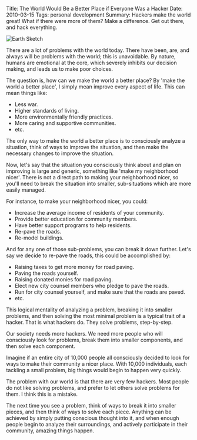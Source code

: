 Title: The World Would Be a Better Place if Everyone Was a Hacker
Date: 2010-03-15
Tags: personal development
Summary: Hackers make the world great!  What if there were more of them?  Make a difference.  Get out there, and hack everything.


![Earth Sketch][]


There are a lot of problems with the world today.  There have been, are, and
always will be problems with the world; this is unavoidable.  By nature, humans
are emotional at the core, which severely inhibits our decision making, and
leads us to make poor choices.

The question is, how can we make the world a better place?  By 'make the world
a better place', I simply mean improve every aspect of life.  This can mean
things like:

-   Less war.
-   Higher standards of living.
-   More environmentally friendly practices.
-   More caring and supportive communities.
-   etc.

The only way to make the world a better place is to consciously analyze a
situation, think of ways to improve the situation, and then make the necessary
changes to improve the situation.

Now, let's say that the situation you consciously think about and plan on
improving is large and generic, something like 'make my neighborhood nicer'.
There is not a direct path to making your neighborhood nicer, so you'll need to
break the situation into smaller, sub-situations which are more easily managed.

For instance, to make your neighborhood nicer, you could:

-   Increase the average income of residents of your community.
-   Provide better education for community members.
-   Have better support programs to help residents.
-   Re-pave the roads.
-   Re-model buildings.

And for any one of those sub-problems, you can break it down further.  Let's
say we decide to re-pave the roads, this could be accomplished by:

-   Raising taxes to get more money for road paving.
-   Paving the roads yourself.
-   Raising donated monies for road paving.
-   Elect new city counsel members who pledge to pave the roads.
-   Run for city counsel yourself, and make sure that the roads are paved.
-   etc.

This logical mentality of analyzing a problem, breaking it into smaller
problems, and then solving the most minimal problem is a typical trait of a
hacker.  That is what hackers do.  They solve problems, step-by-step.

Our society needs more hackers.  We need more people who will consciously look
for problems, break them into smaller components, and then solve each
component.

Imagine if an entire city of 10,000 people all consciously decided to look for
ways to make their community a nicer place.  With 10,000 individuals, each
tackling a small problem, big things would begin to happen very quickly.

The problem with our world is that there are very few hackers.  Most people do
not like solving problems, and prefer to let others solve problems for them.  I
think this is a mistake.

The next time you see a problem, think of ways to break it into smaller pieces,
and then think of ways to solve each piece.  Anything can be achieved by simply
putting conscious thought into it, and when enough people begin to analyze
their surroundings, and actively participate in their community, amazing things
happen.


  [Earth Sketch]: {filename}/images/2010/earth-sketch.png "Earth Sketch"
